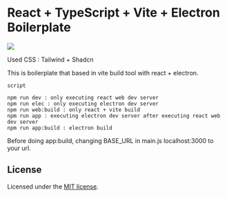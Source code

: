 # React + TypeScript + Vite + Electron Boilerplate

<img src="https://github.com/andongmin94/react-electron-boilerplate/assets/110483588/0f36682b-6ab3-40bf-b892-8351a6a5cd88">

Used CSS : Tailwind + Shadcn

This is boilerplate that based in vite build tool with react + electron.

```
script

npm run dev : only executing react web dev server
npm run elec : only executing electron dev server
npm run web:build : only react + vite build
npm run app : executing electron dev server after executing react web dev server
npm run app:build : electron build
```

Before doing app:build, changing BASE_URL in main.js localhost:3000 to your url.

## License

Licensed under the [MIT license](https://github.com/andongmin94/react-electron-boilerplate/blob/main/LICENCE.md).

